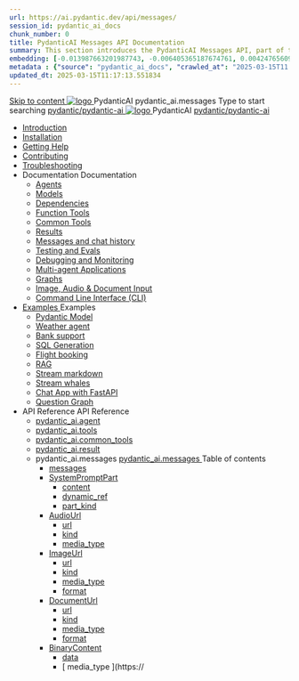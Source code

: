 ```yaml
---
url: https://ai.pydantic.dev/api/messages/
session_id: pydantic_ai_docs
chunk_number: 0
title: PydanticAI Messages API Documentation
summary: This section introduces the PydanticAI Messages API, part of the broader PydanticAI documentation which includes various components like installation, agents, models, and troubleshooting.
embedding: [-0.013987663201987743, -0.006405365187674761, 0.004247656092047691, 0.006951034069061279, -6.101993130869232e-05, 0.002612433163449168, -0.025892512872815132, 0.01173365954309702, 0.012247229926288128, 0.0077962856739759445, -0.014936341904103756, -0.07247050106525421, -0.02271122857928276, -0.024152079597115517, -0.0033292921725660563, -0.0028781346045434475, -0.02339598909020424, 0.016206001862883568, 0.024922434240579605, 0.036606162786483765, 0.059345923364162445, -0.00968651007860899, -0.005988089367747307, 0.023652775213122368, 0.011255753226578236, -0.009130142629146576, -0.0014141021529212594, 0.03532223775982857, 0.014294378459453583, -0.03589287027716637, 0.020257502794265747, -0.02620636112987995, -0.02703377977013588, -0.007625095546245575, 0.0002418506919639185, 0.02262563444674015, -0.012468350119888783, 0.007996007800102234, 0.0019027073867619038, -0.007061594165861607, 0.010242878459393978, -0.05024431273341179, 0.048190031200647354, -0.006255574058741331, -0.08336961269378662, 0.010506796650588512, -0.005100040230900049, 0.020999327301979065, 0.020956529304385185, 0.0033703064545989037, -0.07304114103317261, 0.020614149048924446, -0.020371628925204277, 0.021584227681159973, -0.008345521055161953, -0.002981562167406082, -0.04125683009624481, 0.021170517429709435, -0.004561504814773798, -0.05252685025334358, 0.02652020938694477, -0.013923467136919498, -0.008937553502619267, 0.05095760524272919, -0.044052936136722565, -0.018331613391637802, -0.052070342004299164, 0.021184783428907394, -0.0451086089015007, -0.029244987294077873, 0.05657834932208061, 0.04114270210266113, -0.04630694165825844, -0.059345923364162445, -0.008958951570093632, -0.02700524963438511, 0.014593961648643017, 0.06653591245412827, -0.012197298929095268, -0.07269875705242157, 0.005706338677555323, 0.03757624328136444, -0.025849714875221252, -0.01150540541857481, -0.03109954670071602, -0.006494526751339436, -0.021355973556637764, 0.014308644458651543, 0.0033239424228668213, -0.029815619811415672, -0.04148508235812187, 0.013966264203190804, -0.0231249388307333, -0.00677271094173193, 0.06425337493419647, -0.006102215964347124, -0.01855986751616001, 0.010770714841783047, -0.006523058749735355, 0.01843147538602352, 0.040058497339487076, -0.05703485757112503, -0.08633691072463989, 0.03520810976624489, 0.028973935171961784, -0.026149297133088112, 0.033068232238292694, -0.02637755125761032, -0.02717643976211548, -0.005249831825494766, -0.08987483382225037, -0.00752523448318243, -0.016691042110323906, 0.020614149048924446, -0.048475347459316254, 0.004714862443506718, 0.0045900363475084305, -0.007974608801305294, 0.011312817223370075, -0.032126687467098236, -0.06505226343870163, -0.01505046896636486, 0.03112807869911194, 0.008830559439957142, 0.015977749601006508, -0.017832309007644653, -0.0032098155934363604, -0.040144093334674835, -0.06813368946313858, -0.020371628925204277, 0.03455188125371933, 0.007154322229325771, 0.020485756918787956, -0.029173657298088074, -0.0026427481789141893, -0.006177111994475126, -0.011434076353907585, -0.014486967585980892, -0.04268341511487961, 0.0370912030339241, 0.04605015367269516, -0.02649167738854885, -0.005884661804884672, 0.0393737368285656, -0.03127073869109154, -0.0041727605275809765, -0.06881844997406006, -0.017518460750579834, -0.04125683009624481, -0.0156781654804945, 0.035693150013685226, 0.02353864721953869, -0.032839979976415634, -0.020671213045716286, -0.02633475326001644, 0.02283962070941925, 0.03517957776784897, 0.020813871175050735, -0.003652056911960244, -0.04091444984078407, -0.015963483601808548, 0.0305003821849823, -0.032526131719350815, -0.00936552882194519, -0.029273519292473793, -0.01557830534875393, 0.0030404087156057358, -0.014223049394786358, -0.050814948976039886, -0.06254147738218307, -0.025179220363497734, -0.011284285224974155, -0.01505046896636486, -0.011105962097644806, 0.005117872729897499, -0.028389036655426025, -0.003987304400652647, -0.04288313537836075, -0.03432362899184227, -0.024451661854982376, 0.008530976250767708, 0.00937266182154417, -0.04964514821767807, -0.0465351939201355, 0.01335996575653553, -0.017147548496723175, -0.010513929650187492, 0.0150362029671669, -0.017161814495921135, 0.04151361435651779, 0.023667041212320328, 0.017875107005238533, 0.05617890506982803, 0.024309003725647926, 0.02282535471022129, -0.03754771128296852, 0.0615713968873024, -0.024522991850972176, 0.01878812164068222, -0.0001545838313177228, 7.757054117973894e-05, 0.011105962097644806, 0.04279754310846329, 0.013873536139726639, -0.020286034792661667, -0.04662078991532326, 0.016091875731945038, 0.024922434240579605, -0.04100004583597183, -0.005207034293562174, 0.051556773483753204, -0.059060607105493546, 0.02737616002559662, -0.01865972764790058, -0.0372338593006134, 0.008623704314231873, -0.0826277881860733, 0.0026891122106462717, -0.027989592403173447, 0.0197581984102726, -0.01519312709569931, 0.0542672835290432, 0.043853215873241425, 0.0011929814936593175, -0.018331613391637802, 0.013623883947730064, 0.03058597631752491, -0.048218563199043274, -0.0032365641091018915, 0.013081781566143036, 0.0307856984436512, 0.022040734067559242, -0.012732268311083317, -0.014936341904103756, 0.02676272951066494, -0.03843219205737114, 0.012832129374146461, 0.008031671866774559, 0.02262563444674015, -0.003086772747337818, 0.005645709112286568, -0.0007957667694427073, 0.018360145390033722, 0.03740505129098892, -0.006237741559743881, 0.010414068587124348, -0.01502193696796894, -0.054894980043172836, 0.031926967203617096, 0.054894980043172836, 0.07834803313016891, -0.027918262407183647, 0.012375622056424618, -0.017661118879914284, 0.014037593267858028, -0.025336144492030144, -0.03021506406366825, 0.012004710733890533, -0.02643461525440216, 0.02279682457447052, -0.0030421919655054808, 0.032155219465494156, -0.022154860198497772, -0.013302902691066265, 0.0094867879524827, -0.021256111562252045, -0.024309003725647926, 0.032469067722558975, -0.04085738584399223, -0.056121841073036194, 0.012040374800562859, 0.016619712114334106, 0.0688755065202713, -0.00020117074018344283, -0.05672100931406021, 0.006687115877866745, 0.004433112218976021, 0.013502624817192554, 0.01323870662599802, 0.021270377561450005, -0.02226898819208145, 0.008901888504624367, 0.028360504657030106, 0.01340276375412941, -0.016106141731142998, 0.020899465307593346, 0.036577630788087845, -0.016905028373003006, -0.005627876613289118, -0.0186882596462965, 0.01122008915990591, -0.007575165014714003, 0.0368058867752552, -0.06653591245412827, 0.01150540541857481, 0.008645103313028812, 0.06990265101194382, -0.0023092839401215315, 0.036320846527814865, -0.0036877214442938566, 0.05024431273341179, -0.020557085052132607, -0.006851173005998135, -0.012218697927892208, 0.005128572229295969, 0.03155605494976044, -0.009415458887815475, -0.02242591232061386, 0.058832354843616486, -0.04245516285300255, 0.01139127928763628, 0.023738369345664978, -0.027903996407985687, -0.054952044039964676, -0.04479476064443588, -0.03734798729419708, 0.05766255408525467, -0.023738369345664978, 0.036349378526210785, -0.021769681945443153, -0.044595036655664444, -0.011262886226177216, 0.039972905069589615, -0.005128572229295969, -0.05506616830825806, -0.004907451570034027, 0.004104997497051954, 0.003033275716006756, -0.024408863857388496, -0.028289174661040306, 0.02289668470621109, -0.02311067283153534, 0.005635009612888098, 0.03012946993112564, -0.006972432602196932, -0.01961554028093815, -0.032269347459077835, 0.007746355142444372, -0.05789080634713173, 0.03475160524249077, -0.03395271673798561, -0.044281188398599625, -0.03831806406378746, 0.003741218475624919, -0.03001534193754196, -0.01884518377482891, -0.010606657713651657, 0.04068619757890701, -0.005777668207883835, 0.0031545355450361967, -0.014608227647840977, -0.006965300068259239, 0.02326759696006775, 0.03517957776784897, -0.02720496989786625, -0.024009421467781067, -0.0037768830079585314, -0.01303898449987173, -0.043425239622592926, 0.029102329164743423, -0.055722400546073914, -0.01941581815481186, 0.009030281566083431, -0.010977569036185741, -0.010221479460597038, 0.024694181978702545, -0.03449481725692749, -0.051670897752046585, 0.018246019259095192, -0.005274796858429909, 0.017832309007644653, -0.01952994428575039, -0.016477053984999657, -0.021141985431313515, -0.02262563444674015, -0.036206718534231186, -0.031185142695903778, 0.012040374800562859, -0.016077609732747078, 0.03831806406378746, 0.021398771554231644, 0.0020917297806590796, -0.0018144374480471015, 0.017390068620443344, 0.03452334925532341, 0.0076536270789802074, -0.008894755505025387, 0.008652236312627792, -8.314313890878111e-05, 0.06305504590272903, 0.06585115194320679, -0.0270623117685318, -0.0375191792845726, 0.006622919347137213, 0.01900210790336132, 0.03563608601689339, -0.04068619757890701, 0.013459826819598675, 0.044338252395391464, 0.0040265354327857494, 0.011091696098446846, 0.009929029271006584, -0.004964514635503292, -0.0008055745856836438, -0.020628415048122406, 0.03121367283165455, 0.05720604583621025, 0.016348659992218018, 0.007625095546245575, -0.010093087330460548, 0.052070342004299164, -0.006312637589871883, 0.015278722159564495, -0.01971540041267872, 0.0013392063556239009, -0.04179893061518669, 0.01970113441348076, 0.03295410796999931, 0.023595711216330528, 0.01957274228334427, -0.0020703310146927834, -0.055551208555698395, -0.039316676557064056, 0.00956525094807148, -0.05757695809006691, 0.040486473590135574, 0.07292701303958893, -0.03917401656508446, 0.024722713977098465, -0.05349692702293396, -0.019972186535596848, 0.02649167738854885, 0.04508007690310478, -0.003976604901254177, 0.025521600618958473, -0.032925575971603394, -0.016619712114334106, 0.036463506519794464, -0.012211564928293228, 0.027504554018378258, 0.03147045895457268, -0.03800421580672264, -0.03027212806046009, 0.03395271673798561, -0.01843147538602352, -0.003159885061904788, 0.020114844664931297, -0.0012518280418589711, 0.015478444285690784, -0.04981634020805359, 0.010613790713250637, -0.016377191990613937, -0.025535866618156433, -0.00021510221995413303, -0.03512251749634743, -0.047562334686517715, 0.06448163092136383, -3.257182834204286e-05, 0.04713435843586922, -0.008224260993301868, 0.04105710983276367, 0.016320129856467247, -0.025250550359487534, 0.016477053984999657, -0.03329648822546005, -0.03489426150918007, -0.0040122694335877895, -0.010150150395929813, -0.004090731497853994, 0.008259925059974194, 0.022026468068361282, -0.008081602863967419, -0.002615999663248658, -0.01338136475533247, -0.02329612895846367, -0.036691758781671524, 0.03032919019460678, 0.011255753226578236, -0.016790902242064476, 0.02275402657687664, 0.032098155468702316, -0.021027859300374985, -0.014501233585178852, -0.010171549394726753, -0.015435646288096905, 0.07218518853187561, -0.005784801207482815, -0.04065766558051109, 0.010535327717661858, -0.003873177571222186, -0.03175577521324158, 0.0010467565152794123, 0.03321089223027229, -0.018246019259095192, 0.000266815914073959, 0.00933699682354927, -0.036948543041944504, -0.007054461631923914, 0.009230002760887146, -0.0157494954764843, -0.0004752310342155397, -0.01354542188346386, 0.006530191749334335, 0.014551164582371712, 0.031898435205221176, -0.017104750499129295, 0.010435467585921288, -0.01333856675773859, -0.01955847628414631, 0.0368058867752552, -0.028588756918907166, 0.0016699957195669413, -0.014807949773967266, 0.03846072405576706, 0.014865012839436531, 0.03030066005885601, 0.02256857044994831, 0.036891479045152664, -0.01592068560421467, 0.007938943803310394, 0.032754383981227875, -0.04214131087064743, 0.01155533641576767, -0.00973644107580185, 0.005207034293562174, -0.028645820915699005, -0.03423803299665451, -0.04944542795419693, -0.012211564928293228, -0.011284285224974155, 0.029730025678873062, -0.0016967442352324724, 0.029587367549538612, -0.017532726749777794, -0.05375371128320694, 0.0011983311269432306, 0.005709905177354813, 0.0008546134340576828, -0.03055744431912899, -0.023866761475801468, -0.004087164998054504, 0.001529120490886271, -0.028289174661040306, 0.004843255039304495, 0.00786761473864317, 0.020357364788651466, -0.0014943474670872092, 0.028403302654623985, -0.0024180610198527575, 0.014337176457047462, 0.0753236711025238, -0.02226898819208145, 0.04102857783436775, -0.016833700239658356, 0.02654874138534069, 0.01958700828254223, -0.01318164262920618, -0.021484365686774254, 0.029330581426620483, 0.016248799860477448, 0.008081602863967419, -0.03398124873638153, 0.026149297133088112, 0.03797568380832672, -0.021641289815306664, 0.03343914449214935, 0.047704994678497314, -0.0007650060579180717, -0.04119976609945297, -0.006918936036527157, 0.025607196614146233, -0.014194518327713013, -0.017875107005238533, -0.006373267155140638, -0.013245838694274426, -0.0028032390400767326, -0.008209994994103909, -0.012996186502277851, -0.03372446447610855, -0.004308285657316446, -0.020000718533992767, -0.03395271673798561, 0.0030029609333723783, 0.0150362029671669, -0.028902607038617134, 0.020528554916381836, 0.005806199740618467, -0.0067156474106013775, 0.021741151809692383, 0.0068654390051960945, 0.024037951603531837, -0.012739401310682297, 0.00460430234670639, -0.03298263996839523, -0.016890762373805046, 0.0002476461813785136, 0.03438069298863411, -0.012318558990955353, -0.04576483741402626, 0.01958700828254223, 0.007789152674376965, -0.036263782531023026, -0.040828853845596313, 0.03486572951078415, -0.0016040161717683077, 0.019658338278532028, -0.01149827241897583, 0.003397054970264435, -0.010585258714854717, -0.005442420486360788, -0.005763402208685875, 0.006965300068259239, -0.000507329183164984, -0.0393737368285656, -0.007732089143246412, 0.03506545349955559, -0.04197012260556221, 0.01851706951856613, 0.05866116285324097, -0.033153828233480453, -0.0057277376763522625, 0.0008983025909401476, 0.011897716671228409, 0.007375442888587713, -0.006348302122205496, 0.006740612909197807, -0.008909021504223347, -0.06739186495542526, -0.012425553053617477, 0.003965905401855707, -0.003659189911559224, 0.043995872139930725, 0.05261244624853134, 0.017047686502337456, -0.008017405867576599, 0.03055744431912899, 0.006416064687073231, -0.03155605494976044, 0.006423197686672211, -0.032240815460681915, 0.006943901069462299, 0.043967340141534805, 0.018203221261501312, -0.028545960783958435, 0.023895293474197388, -0.03155605494976044, -0.016748104244470596, -0.006630052346736193, 0.007268449291586876, -0.011954779736697674, -0.0007097258931025863, -0.00566710764542222, 0.03589287027716637, 0.006726346909999847, 0.016391457989811897, -0.015136064030230045, -0.016876496374607086, -0.006041586399078369, -0.028902607038617134, 0.009964694269001484, -0.046107217669487, 0.025421740487217903, 0.02663433738052845, -0.014437037520110607, -0.013902068138122559, 0.025906778872013092, 0.028117984533309937, 0.02358144521713257, -0.007111524697393179, 0.028203580528497696, -0.007204252760857344, 0.02339598909020424, 0.047647930681705475, 0.021298909559845924, 0.0032365641091018915, -0.021498631685972214, 0.0307856984436512, -0.05030137673020363, -0.0020114844664931297, 0.016291597858071327, -0.02624915912747383, -0.0028852676041424274, -0.0817718356847763, 0.017047686502337456, 0.07520954310894012, -0.032297879457473755, 0.032754383981227875, 0.006544457282871008, 0.006704948376864195, 0.050814948976039886, -0.002509005833417177, -0.04319698363542557, 0.005774101708084345, -0.004137095529586077, 0.003958772402256727, 0.029530303552746773, -0.004311852157115936, 0.024622851982712746, 0.0013293985975906253, -0.09118729829788208, -0.03789009153842926, -0.0070722936652600765, -0.02671993151307106, -0.000789971265476197, -0.017575522884726524, -0.017019156366586685, -0.0013347483472898602, 0.00966511107981205, 0.03848925605416298, -0.017190346494317055, -0.028032390400767326, -0.001934805535711348, -0.023881027474999428, 0.024893904104828835, -0.002822854556143284, -0.001246478408575058, 0.0006780735566280782, 0.007232784293591976, 0.002735476242378354, -0.01955847628414631, -0.016648244112730026, 0.004133529029786587, -0.01586362160742283, 0.00954385194927454, 0.004700596444308758, -0.0383751280605793, -0.024608585983514786, 0.020286034792661667, -0.020585617050528526, 0.010998968034982681, 0.0034273697528988123, 0.004861087538301945, -0.003965905401855707, -0.002462641801685095, -0.01121295616030693, -0.013445560820400715, -0.06756304949522018, 0.03517957776784897, -0.013759410008788109, 0.007603696547448635, -0.00969364307820797, -0.02643461525440216, 0.018231753259897232, -0.025835448876023293, -0.020129110664129257, -0.03583580628037453, -0.007938943803310394, 0.02358144521713257, -0.040201157331466675, -0.004807590506970882, -0.012981920503079891, 0.012703737244009972, -0.008680768311023712, -0.03734798729419708, 0.014165986329317093, 0.0016851532272994518, 0.0025446705985814333, 0.004654232412576675, -0.006380400154739618, 0.011056032031774521, 0.009964694269001484, 0.017347270622849464, -0.032925575971603394, 0.032526131719350815, 0.005781234707683325, -0.024622851982712746, 0.020300300791859627, -0.00985770020633936, -0.02995827980339527, -0.010492530651390553, -0.021655555814504623, 0.006665716879069805, 0.012889193370938301, 0.007354044355452061, 0.04587896540760994, -0.03777596354484558, -0.00043287931475788355, -0.029088063165545464, 0.010435467585921288, -0.009950428269803524, -0.01938728615641594, -0.011248620226979256, -0.016377191990613937, -0.017432864755392075, 0.009822036139667034, -0.005057242698967457, -0.01885944977402687, -0.032497599720954895, -0.03797568380832672, -0.03420950099825859, -0.04941689595580101, 0.006387533154338598, 0.024622851982712746, -0.023952357470989227, 0.004565071314573288, -0.020000718533992767, 0.009443990886211395, -0.09518173336982727, -0.0022129896096885204, 0.0230536088347435, -0.01984379254281521, 0.04590749740600586, -0.020828137174248695, 0.0008974109659902751, 0.03509398549795151, 0.0027640080079436302, -0.040828853845596313, 0.03024359606206417, 0.001775206415913999, -0.013103180564939976, -0.018231753259897232, 0.03814687579870224, -0.01502193696796894, 0.051414113491773605, -0.0095224529504776, 0.03686295077204704, -0.014865012839436531, -0.008523843251168728, 0.008466780185699463, -0.010713650844991207, 0.044652100652456284, -0.028888341039419174, -0.00751096848398447, -0.011997577734291553, 0.03703413903713226, 0.03540783375501633, -0.011605266481637955, -0.01910196989774704, -0.02259710244834423, -0.020856669172644615, 0.020200438797473907, -0.016177469864487648, 0.03161311894655228, -0.008431116119027138, 0.016263065859675407, 0.005610044579952955, -0.020442958921194077, 0.028574492782354355, -0.01577802747488022, 0.015621102415025234, 0.010043156333267689, 0.005906060803681612, 0.00491815060377121, -7.222084968816489e-05, 0.000540764769539237, 0.011455475352704525, 0.012760800309479237, 0.0157494954764843, 0.040058497339487076, -0.014922075904905796, 0.014586828649044037, 0.02659153938293457, 0.03452334925532341, -0.051727961748838425, -0.007132923696190119, 0.011648064479231834, 0.0025767686311155558, -0.011976178735494614, -0.00933699682354927, -0.0025321878492832184, -0.014501233585178852, -0.011797855608165264, -0.012133102864027023, -0.039972905069589615, 0.006173545494675636, -0.01118442416191101, 0.003762617241591215, -0.033153828233480453, 0.031926967203617096, 0.011961912736296654, -0.0059274593368172646, -0.01540711522102356, 0.0197581984102726, 0.008538109250366688, 0.016534116119146347, -0.0020667645148932934, -0.01905917190015316, 0.04068619757890701, -0.03081423044204712, -0.010756448842585087, 0.03432362899184227, -0.028731416910886765, 0.006733479909598827, -0.0018581266049295664, -0.028132250532507896, 0.0032026825938373804, -0.009158673696219921, 0.03703413903713226, -0.014708088710904121, -0.007147189229726791, 0.0003345786826685071, -0.020628415048122406, 0.014779417775571346, -0.005745570175349712, 0.017090484499931335, 0.02676272951066494, -0.03089982457458973, 0.04887479171156883, 0.024651383981108665, -0.016291597858071327, -0.01908770389854908, -0.009593782015144825, 0.018345879390835762, -0.0264203492552042, -0.02992974780499935, 0.02244017831981182, 0.0223403163254261, 0.0006945684435777366, 0.01522165909409523, 0.011612399481236935, 0.0013713045045733452, -0.01573522947728634, -0.017689650878310204, 0.06796249747276306, -0.005456686485558748, -0.05389637127518654, 0.0018055213149636984, 0.024152079597115517, -0.005392490420490503, -0.007953209802508354, 0.029444709420204163, -0.0305003821849823, -0.007150755729526281, -0.029002467170357704, 0.012183033861219883, -0.00951531995087862, -0.00768215861171484, 0.017760979011654854, 0.003926674369722605, -0.051128797233104706, 0.025863980874419212, -0.0028817011043429375, -0.000505545933265239, 0.03152752295136452, -0.032383471727371216, -0.008331255055963993, -0.0033310754224658012, 0.003393488470464945, -0.009436857886612415, -0.0072220852598547935, 0.0008274191641248763, -0.0446806326508522, 0.006458862219005823, -0.004397447220981121, 0.009144407697021961, 0.005920326802879572, -0.03777596354484558, 0.024622851982712746, -0.03714826703071594, -0.007382575888186693, 0.01918756403028965, -0.001230429275892675, 0.026049437001347542, -0.014315777458250523, -0.05295482650399208, -0.008088734932243824, 0.014465568587183952, -0.010485397651791573, 0.04838975518941879, -0.005196334794163704, -0.021869543939828873, -0.002603517146781087, -0.016377191990613937, -0.017176080495119095, -0.014708088710904121, -0.025150688365101814, 0.021256111562252045, -0.0018055213149636984, 0.025478802621364594, 0.04279754310846329, 0.01924462802708149, 0.021027859300374985, 0.08080175518989563, 0.05015872046351433, -0.004047933965921402, 0.003056457731872797, 0.013645282946527004, -0.03175577521324158, -0.01119869016110897, 0.012033241800963879, 0.00016684354341123253, 0.043368175625801086, -0.0007587647414766252, -0.0031277870293706656, 0.012354223988950253, -0.0233389250934124, 0.017004890367388725, 0.03817540779709816, 0.005545848049223423, -0.008374052122235298, 0.06225615739822388, -0.00583829777315259, 0.016234533861279488, 0.032126687467098236, 0.005642142612487078, -0.001933022285811603, 0.02630622312426567, 0.012618142180144787, 0.04159921035170555, 0.00585969677194953, -0.012325691990554333, 0.008238526992499828, 0.016091875731945038, -0.011769323609769344, -0.013923467136919498, 0.025764120742678642, 0.03472307324409485, -0.0267056655138731, 0.012504015117883682, -0.010720783844590187, -0.0029940446838736534, -0.016876496374607086, 0.01173365954309702, -0.022055000066757202, -0.016091875731945038, -0.005403189454227686, -0.018317347392439842, -0.021084921434521675, -0.0030100937001407146, -0.01931595616042614, 0.016305863857269287, 0.012332824990153313, 0.017589788883924484, 0.006055851932615042, 0.006244874559342861, 0.011876317672431469, 0.013980530202388763, -0.013830739073455334, 0.005503050517290831, -0.039316676557064056, -0.0008933986537158489, 0.04981634020805359, -0.010128751397132874, 0.0300724059343338, 0.0019900857005268335, 0.029116593301296234, -0.004878919571638107, -0.003502265550196171, 0.035464897751808167, 0.001694069360382855, -0.02647741325199604, 0.02252577245235443, 0.00790327973663807, 0.024209143593907356, 0.0392310805618763, -0.00477192597463727, -0.03041478618979454, 0.0022896684240549803, 0.03001534193754196, 0.022012202069163322, -0.007403974886983633, 0.03027212806046009, -0.014736619777977467, 0.014922075904905796, 0.008167197927832603, -0.003400621237233281, 0.017347270622849464, 0.009044547565281391, 0.03087129257619381, 0.007332645356655121, -0.0023984455037862062, -0.010685119777917862, -0.023667041212320328, 0.004030101932585239, 0.0006633619195781648, 0.02331039495766163, 0.02328186295926571, -0.04516567289829254, 0.032240815460681915, 0.002378829987719655, 0.010057422332465649, -0.011933380737900734, -0.03475160524249077, -0.011755058541893959, -0.023738369345664978, 0.003309676656499505, -0.01540711522102356, -0.0618567131459713, -0.006062984932214022, -0.00659795431420207, -0.02236884832382202, 0.01891651377081871, -0.008687901310622692, -0.021427301689982414, -0.03917401656508446, 0.0008185029728338122, 0.00230036792345345, -0.0023146336898207664, 0.03155605494976044, 0.00034572387812659144, -0.01917329803109169, -0.008566641248762608, -0.009023148566484451, -0.011776456609368324, 0.017318738624453545, 0.022140594199299812, -0.02710510976612568, 0.0033435579389333725, 0.016947826370596886, 0.02268269658088684, 0.0021987236104905605, -0.008844825439155102, -0.0004373373812995851, 0.006391099654138088, -0.05597918480634689, 0.04830415919423103, 0.0187595896422863, -0.03429509699344635, -0.009793504141271114, 0.022026468068361282, 0.010442600585520267, 0.017161814495921135, 0.004982347134500742, -0.04222690686583519, -0.021213315427303314, -0.006804808974266052, -0.008545242249965668, 0.014308644458651543, 0.017133282497525215, 0.01505046896636486, 0.007582297548651695, 0.017732448875904083, -0.03472307324409485, 0.014215916395187378, 0.0005474518984556198, 0.025350410491228104, -0.0007458362961187959, 0.04188452661037445, -0.004711295943707228, -0.010214346460998058, 0.017176080495119095, -0.0624273456633091, -0.002245087642222643, -0.062370285391807556, -0.002599950646981597, -0.012411287054419518, -0.043710555881261826, -0.021741151809692383, -0.027347629889845848, -0.005178502295166254, 0.003514748066663742, 0.020114844664931297, -0.03147045895457268, 0.021769681945443153, 0.0063019380904734135, -0.021370239555835724, -0.014365708455443382, 0.08639396727085114, 0.0008104784647002816, -0.01589215360581875, 0.028331972658634186, -0.006319770123809576, 0.020357364788651466, 0.009458256885409355, 0.016448521986603737, -0.021213315427303314, -0.02723350189626217, -0.021298909559845924, 0.04605015367269516, 0.014130321331322193, -0.0012874926906079054, 0.02318200096487999, -0.007411107420921326, -0.004033668432384729, 0.018246019259095192, 0.04530832916498184, -0.0074325064197182655, 0.011277152225375175, 0.043767619878053665, -0.026135031133890152, -0.02316773496568203, -0.013973397202789783, 0.012775066308677197, 0.01505046896636486, -0.03361033648252487, 0.04222690686583519, 0.023481585085392, -0.0010396236320957541, -0.05295482650399208, -0.0033132429234683514, -0.0030404087156057358, -0.025350410491228104, 0.010998968034982681, -0.0038054147735238075, -0.028103718534111977, -0.006055851932615042, -0.005970256868749857, 0.03857485204935074, 0.004672064911574125, 0.00476479297503829, 0.006733479909598827, 0.014037593267858028, 0.022097798064351082, 0.025464536622166634, -0.03886016830801964, -0.007667893078178167, 0.010592391714453697, -0.014451303519308567, 0.012375622056424618, -0.007214952260255814, -0.012611009180545807, -0.015606836415827274, -0.01974393241107464, -0.007029496133327484, 0.059117671102285385, 0.016148939728736877, 0.021398771554231644, -0.029558835551142693, 0.03089982457458973, 0.011469741351902485, 0.022069266065955162, -6.614672020077705e-05, -0.03555049002170563, -0.0038089812733232975, -0.01851706951856613, -0.0016084742965176702, 0.05292629450559616, -0.013766542077064514, -0.0038018482737243176, 0.004850388038903475, 0.002567852381616831, -0.006523058749735355, 0.029587367549538612, -0.011441209353506565, -0.0001264979364350438, 0.02345305308699608, 0.040001437067985535, -0.016320129856467247, -0.018003499135375023, -0.00983630120754242, 0.0455365851521492, -0.02710510976612568, -0.028603022918105125, 0.003607476130127907, -0.013923467136919498, -0.039915841072797775, 0.0004092514864169061, 0.01885944977402687, -0.003926674369722605, -0.009807770140469074, 0.03800421580672264, 0.0004823639465030283, 0.03843219205737114, -0.008103000931441784, 0.011926248669624329, 0.008923287503421307, 0.013973397202789783, 0.0012313209008425474, 0.0041691940277814865, -0.039944373071193695, 0.015307254157960415, -0.0028781346045434475, 0.011070297099649906, -0.036891479045152664, -0.017247408628463745, -0.02630622312426567, 0.023738369345664978, 0.01883091777563095, 0.008338388055562973, 0.0135668208822608, -0.0021915908437222242, -0.013017585501074791, 0.004076465964317322, -0.027989592403173447, -0.017347270622849464, -0.01563536934554577, -0.033153828233480453, 0.010735049843788147, -0.010064555332064629, -0.00932273082435131, -0.013602484948933125, -0.008766363374888897, 0.031955499202013016, 0.02271122857928276, -0.007931810803711414, -0.03167017921805382, 0.017860841006040573, -0.002171975327655673, 0.016448521986603737, 0.0045900363475084305, -0.014009062200784683, -0.012190166860818863, 0.00677627744153142, 0.007475303951650858, -0.02659153938293457, -0.011819254606962204, 0.008823426440358162, 0.0095581179484725, 0.029644429683685303, 0.009786371141672134, -0.014315777458250523, 0.01140554528683424, -0.03021506406366825, 0.007981741800904274, -0.006180678494274616, -0.0031206540297716856, -0.006690682377666235, -0.012760800309479237, -0.005766968708485365, 0.0013757626293227077, 0.03012946993112564, 0.024779776111245155, -0.028931137174367905, 0.008110133931040764, -0.03098542056977749, -0.02323906496167183, 0.00788188073784113, 0.017404332756996155, -0.007575165014714003, -0.028688618913292885, 0.005567247048020363, 0.009265667758882046, 0.01903063990175724, 0.013752277009189129, 0.005014445167034864, 0.02626342512667179, -0.001760940533131361, -0.009180072695016861, -0.025421740487217903, -0.010228612460196018, 0.028845543041825294, 0.03109954670071602, -0.0045936028473079205, -0.0009495704434812069, -6.051839955034666e-05, -0.008759230375289917, -0.021170517429709435, 0.006679982878267765, -0.014936341904103756, 0.020414426922798157, -0.010064555332064629, -0.006826207973062992, 0.02261136844754219, -0.020970795303583145, -0.001752024400047958, 0.005028711166232824, -0.03478013724088669, -0.008723565377295017, 0.003923107869923115, 0.010599524714052677, -0.002813938306644559, 0.008730698376893997, 0.03563608601689339, 0.0033364249393343925, 0.007453904952853918, 0.021256111562252045, 0.015606836415827274, -0.021798213943839073, 0.01579229347407818, -0.015307254157960415, -0.005078641697764397, -0.012432686053216457, 0.010349872522056103, -0.005549414549022913, 0.004707729443907738, -0.004301153123378754, 0.004968081135302782, -0.02309640683233738, -0.0029137993697077036, 0.008217127993702888, 0.00751810148358345, 0.015079000033438206, 0.020171908661723137, 0.010570992715656757, 0.0015790509060025215, -0.009180072695016861, -0.017333004623651505, -0.011776456609368324, 0.02690538763999939, 0.005613611079752445, -0.028531694784760475, 0.00973644107580185, 0.006644318345934153, 0.017889373004436493, -0.005410322453826666, -0.010093087330460548, 0.008209994994103909, 0.04331111162900925, -0.005763402208685875, 0.011926248669624329, 0.0011466174619272351, -0.00460786884650588, -0.0022183391265571117, -0.0236955713480711, 0.013474092818796635, 0.04296873137354851, -0.022112064063549042, -0.006487394217401743, 0.01355968788266182, -0.021384505555033684, 0.006551590282469988, -0.024109281599521637, 0.003416670486330986, 0.0009477871935814619, -0.00569563964381814, -0.02699098363518715, 0.012454085052013397, 0.021227581426501274, 0.009030281566083431, 0.004729128442704678, -0.04071472957730293, 0.01316737663000822, -0.021569961681962013, 0.0005104498704895377, -0.020942263305187225, -0.013631016947329044, 0.01925889402627945, -0.04901745170354843, -0.005563680548220873, 0.007482436951249838, 0.00029690793599002063, -0.01905917190015316, 0.016762370243668556, -0.040229689329862595, -0.004140662029385567, -0.04062913358211517, 0.0036877214442938566, 0.011056032031774521, 0.02248297445476055, -0.010178682394325733, 0.0065087927505373955, 0.0026659301947802305, -0.0048004575073719025, 0.029202189296483994, -0.0038981428369879723, -0.005916760303080082, -0.024437395855784416, -0.0068761385045945644, 0.005995222367346287, 0.009929029271006584, 0.010513929650187492, 0.012389888055622578, 0.006968866568058729, -0.011270019225776196, -0.023481585085392, 0.017461396753787994, -0.010135884396731853, 0.055094700306653976, 6.681543163722381e-05, 0.006337602622807026, -0.018460005521774292, 0.01854560151696205, 0.03945933282375336, -0.007318379823118448, 0.002610650146380067, -0.003439852502197027, 0.0036734556779265404, -0.021170517429709435, -0.023781167343258858, 0.027575882151722908, 0.0061521464958786964, 0.011027500033378601, 0.02332466095685959, -0.0022147728595882654, 0.02729056589305401, -0.04311139136552811, 0.027447490021586418, 0.00032053576433099806, -0.0014631409430876374, 0.0009950428502634168, -0.010235745459794998, 0.017218876630067825, 0.05458113178610802, -0.001811762573197484, -0.01370234601199627, -0.008702166378498077, -0.005713471677154303, -0.00025567071861587465, 0.0038018482737243176, 0.025378942489624023, -0.010392669588327408, 0.047876182943582535, -0.00011251072282902896, -0.03469454124569893, -0.004996613133698702, 0.024993764236569405, 0.003158101812005043, 0.016505585983395576, -0.00584899727255106, 0.024580053985118866, -0.021969404071569443, 0.008916154503822327, -0.00016227400919888169, -0.012710870243608952, 0.01903063990175724, 0.031926967203617096, -0.010578125715255737, -0.03925961256027222, -0.031955499202013016, 0.001699418993666768, -0.04182746261358261, 0.016919294372200966, 0.018274549394845963, 0.00935126282274723, -0.007296980824321508, 0.0011484007118269801, -0.024394597858190536, 0.023909559473395348, 0.03161311894655228, 0.016491319984197617, -0.011983311735093594, -0.00018032922525890172, 0.010314207524061203, -0.016748104244470596, 0.016933560371398926, -0.018074829131364822, 0.01941581815481186, -0.01927316002547741, -0.017860841006040573, -0.01154107041656971, 0.03826100379228592, -0.007789152674376965, 0.01340276375412941, 0.00584899727255106, -0.028774213045835495, 0.00566710764542222, 0.01333143375813961, 0.0026338319294154644, 0.007767753675580025, 0.0598594956099987, -0.04242663085460663, -0.0035932103637605906, -0.009779238142073154, -0.029244987294077873, 0.008837692439556122, 0.014315777458250523, -0.055722400546073914, 0.03532223775982857, -0.0041656275279819965, 0.024366067722439766, 0.009272800758481026, 0.043139923363924026, -0.01941581815481186, -0.01117729116231203, 0.010307074524462223, -0.016362925991415977]
metadata : {"source": "pydantic_ai_docs", "crawled_at": "2025-03-15T11:17:13.550297", "url_path": "/api/messages/", "chunk_size": 5000}
updated_dt: 2025-03-15T11:17:13.551834
---
```

[ Skip to content ](https://ai.pydantic.dev/api/messages/#pydantic_aimessages)
[ ![logo](https://ai.pydantic.dev/img/logo-white.svg) ](https://ai.pydantic.dev/ "PydanticAI")
PydanticAI 
pydantic_ai.messages 
Type to start searching
[ pydantic/pydantic-ai  ](https://github.com/pydantic/pydantic-ai "Go to repository")
[ ![logo](https://ai.pydantic.dev/img/logo-white.svg) ](https://ai.pydantic.dev/ "PydanticAI") PydanticAI 
[ pydantic/pydantic-ai  ](https://github.com/pydantic/pydantic-ai "Go to repository")
  * [ Introduction  ](https://ai.pydantic.dev/)
  * [ Installation  ](https://ai.pydantic.dev/install/)
  * [ Getting Help  ](https://ai.pydantic.dev/help/)
  * [ Contributing  ](https://ai.pydantic.dev/contributing/)
  * [ Troubleshooting  ](https://ai.pydantic.dev/troubleshooting/)
  * Documentation  Documentation 
    * [ Agents  ](https://ai.pydantic.dev/agents/)
    * [ Models  ](https://ai.pydantic.dev/models/)
    * [ Dependencies  ](https://ai.pydantic.dev/dependencies/)
    * [ Function Tools  ](https://ai.pydantic.dev/tools/)
    * [ Common Tools  ](https://ai.pydantic.dev/common_tools/)
    * [ Results  ](https://ai.pydantic.dev/results/)
    * [ Messages and chat history  ](https://ai.pydantic.dev/message-history/)
    * [ Testing and Evals  ](https://ai.pydantic.dev/testing-evals/)
    * [ Debugging and Monitoring  ](https://ai.pydantic.dev/logfire/)
    * [ Multi-agent Applications  ](https://ai.pydantic.dev/multi-agent-applications/)
    * [ Graphs  ](https://ai.pydantic.dev/graph/)
    * [ Image, Audio & Document Input  ](https://ai.pydantic.dev/input/)
    * [ Command Line Interface (CLI)  ](https://ai.pydantic.dev/cli/)
  * [ Examples  ](https://ai.pydantic.dev/examples/)
Examples 
    * [ Pydantic Model  ](https://ai.pydantic.dev/examples/pydantic-model/)
    * [ Weather agent  ](https://ai.pydantic.dev/examples/weather-agent/)
    * [ Bank support  ](https://ai.pydantic.dev/examples/bank-support/)
    * [ SQL Generation  ](https://ai.pydantic.dev/examples/sql-gen/)
    * [ Flight booking  ](https://ai.pydantic.dev/examples/flight-booking/)
    * [ RAG  ](https://ai.pydantic.dev/examples/rag/)
    * [ Stream markdown  ](https://ai.pydantic.dev/examples/stream-markdown/)
    * [ Stream whales  ](https://ai.pydantic.dev/examples/stream-whales/)
    * [ Chat App with FastAPI  ](https://ai.pydantic.dev/examples/chat-app/)
    * [ Question Graph  ](https://ai.pydantic.dev/examples/question-graph/)
  * API Reference  API Reference 
    * [ pydantic_ai.agent  ](https://ai.pydantic.dev/api/agent/)
    * [ pydantic_ai.tools  ](https://ai.pydantic.dev/api/tools/)
    * [ pydantic_ai.common_tools  ](https://ai.pydantic.dev/api/common_tools/)
    * [ pydantic_ai.result  ](https://ai.pydantic.dev/api/result/)
    * pydantic_ai.messages  [ pydantic_ai.messages  ](https://ai.pydantic.dev/api/messages/) Table of contents 
      * [ messages  ](https://ai.pydantic.dev/api/messages/#pydantic_ai.messages)
      * [ SystemPromptPart  ](https://ai.pydantic.dev/api/messages/#pydantic_ai.messages.SystemPromptPart)
        * [ content  ](https://ai.pydantic.dev/api/messages/#pydantic_ai.messages.SystemPromptPart.content)
        * [ dynamic_ref  ](https://ai.pydantic.dev/api/messages/#pydantic_ai.messages.SystemPromptPart.dynamic_ref)
        * [ part_kind  ](https://ai.pydantic.dev/api/messages/#pydantic_ai.messages.SystemPromptPart.part_kind)
      * [ AudioUrl  ](https://ai.pydantic.dev/api/messages/#pydantic_ai.messages.AudioUrl)
        * [ url  ](https://ai.pydantic.dev/api/messages/#pydantic_ai.messages.AudioUrl.url)
        * [ kind  ](https://ai.pydantic.dev/api/messages/#pydantic_ai.messages.AudioUrl.kind)
        * [ media_type  ](https://ai.pydantic.dev/api/messages/#pydantic_ai.messages.AudioUrl.media_type)
      * [ ImageUrl  ](https://ai.pydantic.dev/api/messages/#pydantic_ai.messages.ImageUrl)
        * [ url  ](https://ai.pydantic.dev/api/messages/#pydantic_ai.messages.ImageUrl.url)
        * [ kind  ](https://ai.pydantic.dev/api/messages/#pydantic_ai.messages.ImageUrl.kind)
        * [ media_type  ](https://ai.pydantic.dev/api/messages/#pydantic_ai.messages.ImageUrl.media_type)
        * [ format  ](https://ai.pydantic.dev/api/messages/#pydantic_ai.messages.ImageUrl.format)
      * [ DocumentUrl  ](https://ai.pydantic.dev/api/messages/#pydantic_ai.messages.DocumentUrl)
        * [ url  ](https://ai.pydantic.dev/api/messages/#pydantic_ai.messages.DocumentUrl.url)
        * [ kind  ](https://ai.pydantic.dev/api/messages/#pydantic_ai.messages.DocumentUrl.kind)
        * [ media_type  ](https://ai.pydantic.dev/api/messages/#pydantic_ai.messages.DocumentUrl.media_type)
        * [ format  ](https://ai.pydantic.dev/api/messages/#pydantic_ai.messages.DocumentUrl.format)
      * [ BinaryContent  ](https://ai.pydantic.dev/api/messages/#pydantic_ai.messages.BinaryContent)
        * [ data  ](https://ai.pydantic.dev/api/messages/#pydantic_ai.messages.BinaryContent.data)
        * [ media_type  ](https://